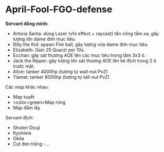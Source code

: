 # April-Fool-FGO-defense
<b>Servant đồng minh:</b>
- Artoria Santa: dùng Lazer (vfx effect + raycast) tấn công tầm xa, gây lượng lớn dame đơn mục tiêu.
- Billy the Kid: spawn Fire ball, gây lượng vừa dame đơn mục tiêu.
- Elizabeth: Gain 25 Quarzt per 10s.
- Ecchan: gây sát thương AOE lên các mục tiêu trong tầm 3x3 ô.
- Jack the Ripper: gây lượng lớn sát thương AOE lên kẻ địch trong 2 ô trước mặt.
- Alice: tanker 4000hp (tương tự wall-nut PvZ)
- Tiamat: tanker 8000hp (tương tự tall-nut PvZ)

Các map khác nhau:
- Map tuyết
- <color=green>Map rừng</color>
- Map đầm lầy

Servant địch:
- Shuten Douji
- Kyohime
- Okita
- Cụt đen trắng
-...
